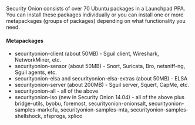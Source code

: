 Security Onion consists of over 70 Ubuntu packages in a Launchpad PPA.  You can install these packages individually or you can install one or more metapackages (groups of packages) depending on what functionality you need.

#### Metapackages ####
  * securityonion-client (about 50MB) - Sguil client, Wireshark, NetworkMiner, etc.
  * securityonion-sensor (about 50MB) - Snort, Suricata, Bro, netsniff-ng, Sguil agents, etc.
  * securityonion-elsa and securityonion-elsa-extras (about 50MB) - ELSA
  * securityonion-server (about 200MB) - Sguil server, Squert, CapMe, etc.
  * securityonion-all - all of the above
  * securityonion-iso (new in Security Onion 14.04) - all of the above plus bridge-utils, byobu, foremost, securityonion-onionsalt, securityonion-samples-markofu, securityonion-samples-mta, securityonion-samples-shellshock, xfsprogs, xplico